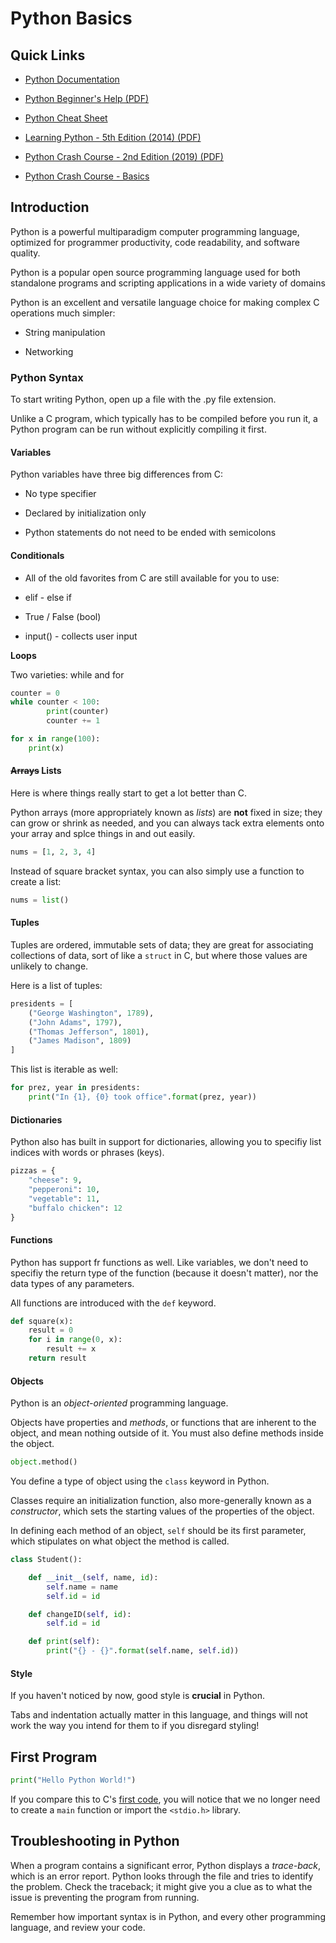 # Python Basics

## Quick Links  

* [Python Documentation](https://docs.python.org/3.7/search.html)  

* [Python Beginner's Help (PDF)](https://nicklyss.com/wp-content/uploads/2020/06/python_beginner_cheatsheet.pdf)  

* [Python Cheat Sheet](https://www.pythoncheatsheet.org/)  

* [Learning Python - 5th Edition (2014) (PDF)](https://nicklyss.com/wp-content/uploads/2020/06/Learning-Python-5th-Edition-by-Mark-Lutz-z-lib.org_.pdf)

* [Python Crash Course - 2nd Edition (2019) (PDF)](https://nicklyss.com/wp-content/uploads/2020/06/Python-Crash-Course-2nd-Edition-A-Hands-On-Project-Based-Introduction-to-Programming.pdf)

* [Python Crash Course - Basics](https://ehmatthes.github.io/pcc_2e/cheat_sheets/cheat_sheets/)

## Introduction  

Python is a powerful multiparadigm computer programming language, optimized
for programmer productivity, code readability, and software quality.  

Python is a popular open source programming language used for both standalone programs and scripting applications in a wide variety of domains

Python is an excellent and versatile language choice for making complex C operations much simpler:  

* String manipulation 

* Networking  

### Python Syntax  

To start writing Python, open up a file with the .py file extension.  

Unlike a C program, which typically has to be compiled before you run it, a Python program can be run without explicitly compiling it first.  

#### Variables

Python variables have three big differences from C:  

* No type specifier

* Declared by initialization only  

* Python statements do not need to be ended with semicolons  

#### Conditionals 

* All of the old favorites from C are still available for you to use:  

* elif - else if 

* True / False (bool)  

* input() - collects user input  

**Loops** 

Two varieties: while and for 

```py linenums="1"
counter = 0
while counter < 100:
		print(counter)
		counter += 1
```  

```py linenums="1" 
for x in range(100):
	print(x)
```  

#### ~~Arrays~~ Lists

Here is where things really start to get a lot better than C.  

Python arrays (more appropriately known as *lists*) are **not** fixed in size; they can grow or shrink as needed, and you can always tack extra elements onto your array and splce things in and out easily.  

```py linenums="1"
nums = [1, 2, 3, 4]
```  
Instead of square bracket syntax, you can also simply use a function to create a list:  

```py linenums="1"
nums = list()
``` 

#### Tuples  

Tuples are ordered, immutable sets of data; they are great for associating collections of data, sort of like a `struct` in C, but where those values are unlikely to change.  

Here is a list of tuples:  

```py linenums="1"
presidents = [
	("George Washington", 1789),
	("John Adams", 1797),
	("Thomas Jefferson", 1801),
	("James Madison", 1809)
]
```
This list is iterable as well: 

```py linenums="1"
for prez, year in presidents:
	print("In {1}, {0} took office".format(prez, year))
```  

#### Dictionaries  

Python also has built in support for dictionaries, allowing you to specifiy list indices with words or phrases (keys).  

```py linenums="1"
pizzas = {
	"cheese": 9,
	"pepperoni": 10,
	"vegetable": 11,
	"buffalo chicken": 12
}
```  

#### Functions

Python has support fr functions as well.  Like variables, we don't need to specifiy the return type of the function (because it doesn't matter), nor the data types of any parameters.  

All functions are introduced with the `def` keyword.  

```py linenums="1"
def square(x):
	result = 0
	for i in range(0, x):
		result += x
	return result
```  

#### Objects  

Python is an *object-oriented* programming language.  

Objects have properties and *methods*, or functions that are inherent to the object, and mean nothing outside of it.  You must also define methods inside the object.  

```py linenums="1"
object.method()
```  

You define a type of object using the `class` keyword in Python.  

Classes require an initialization function, also more-generally known as a *constructor*, which sets the starting values of the properties of the object.  

In defining each method of an object, `self` should be its first parameter, which stipulates on what object the method is called.  

```py linenums="1"
class Student():

	def __init__(self, name, id):
		self.name = name
		self.id = id

	def changeID(self, id):
		self.id = id

	def print(self):
		print("{} - {}".format(self.name, self.id))
```

#### Style  

If you haven't noticed by now, good style is **crucial** in Python.  

Tabs and indentation actually matter in this language, and things will not work the way you intend for them to if you disregard styling!  

## First Program  

```py linenums="1"
print("Hello Python World!")
```  

If you compare this to C's [first code](https://docs.nicklyss.com/c#first-code), you will notice that we no longer need to create a `main` function or import the `<stdio.h>` library.  

## Troubleshooting in Python  

When a program contains a significant error, Python displays a *trace-back*, which is an error report.  Python looks through the file and tries to identify the problem.  Check the traceback; it might give you a clue as to what the issue is preventing the program from running.  

Remember how important syntax is in Python, and every other programming language, and review your code.  